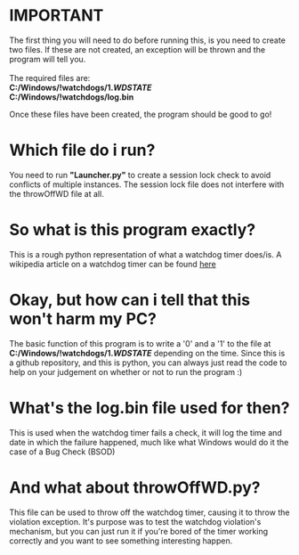# IMPORTANT
The first thing you will need to do before running this, is you need to create two files. If these are not created, an exception will be thrown and the program will tell you.<br><br> The required files are:<br>
<b>C:/Windows/!watchdogs/1.$WDSTATE$</b><br>
<b>C:/Windows/!watchdogs/log.bin</b>

Once these files have been created, the program should be good to go!

# Which file do i run?
You need to run <b>"Launcher.py"</b> to create a session lock check to avoid conflicts of multiple instances. The session lock file does not interfere with the throwOffWD file at all.

# So what is this program exactly?
This is a rough python representation of what a watchdog timer does/is. A wikipedia article on a watchdog timer can be found <a href="https://en.wikipedia.org/wiki/Watchdog_timer">here</a>

# Okay, but how can i tell that this won't harm my PC?
The basic function of this program is to write a '0' and a '1' to the file at <b>C:/Windows/!watchdogs/1.$WDSTATE$</b> depending on the time. Since this is a github repository, and this is python, you can always just read the code to help on your judgement on whether or not to run the program :)

# What's the log.bin file used for then?
This is used when the watchdog timer fails a check, it will log the time and date in which the failure happened, much like what Windows would do it the case of a Bug Check (BSOD)

# And what about throwOffWD.py?
This file can be used to throw off the watchdog timer, causing it to throw the violation exception. It's purpose was to test the watchdog violation's mechanism, but you can just run it if you're bored of the timer working correctly and you want to see something interesting happen.
